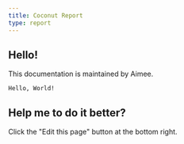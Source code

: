 ```yaml
---
title: Coconut Report
type: report
---
```



## Hello!

This documentation is maintained by Aimee.

    Hello, World!

## Help me to do it better?

Click the "Edit this page" button at the bottom right.
